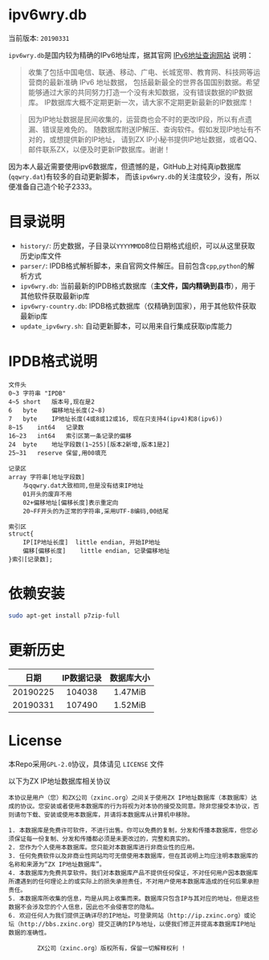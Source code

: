 
# ipv6wry.db

当前版本: `20190331`

`ipv6wry.db`是国内较为精确的IPv6地址库，据其官网 [IPv6地址查询网站](http://ip.zxinc.org/index.htm) 说明：

> 收集了包括中国电信、联通、移动、广电、长城宽带、教育网、科技网等运营商的最新准确 IPv6 地址数据，
 包括最新最全的世界各国国别数据。希望能够通过大家的共同努力打造一个没有未知数据，没有错误数据的IP数据库。
 IP数据库大概不定期更新一次，请大家不定期更新最新的IP数据库！

> 因为IP地址数据是民间收集的，运营商也会不时的更改IP段，所以有点遗漏、错误是难免的。
 随数据库附送IP解压、查询软件。假如发现IP地址有不对的，或想提供新的IP地址，
 请到ZX IP小秘书提供IP地址数据，或者QQ、邮件联系ZX，以便及时更新IP数据库。谢谢！
 
因为本人最近需要使用ipv6数据库，但遗憾的是，GitHub上对纯真ip数据库(`qqwry.dat`)有较多的自动更新脚本，
而该`ipv6wry.db`的关注度较少，没有，所以便准备自己造个轮子2333。

# 目录说明

 - `history/`: 历史数据，子目录以`YYYYMMDD`8位日期格式组织，可以从这里获取历史ip库文件
 - `parser/`: IPDB格式解析脚本，来自官网文件解压。目前包含`cpp`,`python`的解析方式
 - `ipv6wry.db`: 当前最新的IPDB格式数据库（**主文件，国内精确到县市**），用于其他软件获取最新ip库
 - `ipv6wry-country.db`: IPDB格式数据库（仅精确到国家），用于其他软件获取最新ip库
 - `update_ipv6wry.sh`: 自动更新脚本，可以用来自行集成获取ip库能力

# IPDB格式说明

```
文件头
0~3	字符串	"IPDB"
4~5	short	版本号,现在是2
6	byte	偏移地址长度(2~8)
7	byte	IP地址长度(4或8或12或16, 现在只支持4(ipv4)和8(ipv6))
8~15	int64	记录数
16~23	int64	索引区第一条记录的偏移
24	byte	地址字段数(1~255)[版本2新增,版本1是2]
25~31	reserve	保留,用00填充

记录区
array 字符串[地址字段数]
	与qqwry.dat大致相同,但是没有结束IP地址
	01开头的废弃不用
	02+偏移地址[偏移长度]表示重定向
	20~FF开头的为正常的字符串,采用UTF-8编码,00结尾

索引区
struct{
	IP[IP地址长度]	little endian, 开始IP地址
	偏移[偏移长度]	little endian, 记录偏移地址
}索引[记录数];
```

# 依赖安装

```bash
sudo apt-get install p7zip-full
```

# 更新历史

| 日期 | IP数据记录 | 数据库大小 |
| :--: | :--------: | :-------: |
| 20190225 | 104038 | 1.47MiB |
| 20190331 | 107490 | 1.52MiB | 
<!-- update info here -->

# License

本Repo采用`GPL-2.0`协议，具体请见 `LICENSE` 文件

以下为ZX IP地址数据库相关协议

```
本协议是用户（您）和ZX公司（zxinc.org）之间关于使用ZX IP地址数据库（本数据库）达成的协议。您安装或者使用本数据库的行为将视为对本协的接受及同意。除非您接受本协议，否则请勿下载、安装或使用本数据库，并请将本数据库从计算机中移除。

1. 本数据库是免费许可软件，不进行出售。你可以免费的复制，分发和传播本数据库，但您必须保证每一份复制、分发和传播都必须是未更改过的，完整和真实的。
2. 您作为个人使用本数据库。您只能对本数据库进行非商业性的应用。
3. 任何免费软件以及非商业性网站均可无偿使用本数据库，但在其说明上均应注明本数据库的名称和来源为“ZX IP地址数据库”。
4. 本数据库为免费共享软件。我们对本数据库产品不提供任何保证，不对任何用户因本数据库所遭遇到的任何理论上的或实际上的损失承担责任，不对用户使用本数据库造成的任何后果承担责任。
5. 本数据库所收集的信息，均是从网上收集而来。数据库只包含IP与其对应的地址，但是这些数据不会涉及您的个人信息，因此也不会侵害您的隐私。
6. 欢迎任何人为我们提供正确详尽的IP地址。可登录网站（http://ip.zxinc.org）或论坛（http://bbs.zxinc.org）提交正确的IP与地址，以便我们修正并提高本数据库IP地址数据的准确性。

		ZX公司（zxinc.org）版权所有，保留一切解释权利 !
```